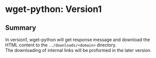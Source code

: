# wget-python: **Version1**

## Summary

In version1, wget-python will get response message and download the HTML content to the `../downloads/<domain>` directory.  
The downloading of internal links will be proformed in the later version.

